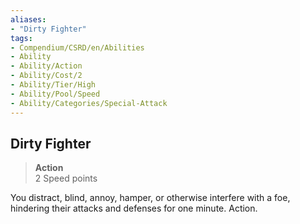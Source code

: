```yaml
---
aliases:
- "Dirty Fighter"
tags:
- Compendium/CSRD/en/Abilities
- Ability
- Ability/Action
- Ability/Cost/2
- Ability/Tier/High
- Ability/Pool/Speed
- Ability/Categories/Special-Attack
---
```


  
## Dirty Fighter  
>**Action**  
>2 Speed points
  
You distract, blind, annoy, hamper, or otherwise interfere with a foe, hindering their attacks and defenses for one minute. Action.